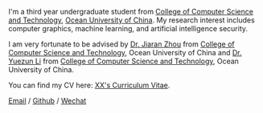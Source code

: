 I'm a third year undergraduate student from [College of Computer Science and Technology](https://it.ouc.edu.cn/main.htm), [Ocean University of China](https://www.ouc.edu.cn/main.htm). My research interest includes computer graphics, machine learning, and artificial intelligence security.

I am very fortunate to be advised by [Dr. Jiaran Zhou](https://jiaranzhou.github.io/) from [College of Computer Science and Technology](https://it.ouc.edu.cn/main.htm), Ocean University of China and [Dr. Yuezun Li](https://yuezunli.github.io/) from [College of Computer Science and Technology](https://it.ouc.edu.cn/main.htm), Ocean University of China.

You can find my CV here: [XX's Curriculum Vitae](../assets/Curriculum_Vitae.pdf).

[Email](kangtengjia@stu.ouc.edu.cn) / [Github](https://github.com/Tengjia-Kang) / [Wechat](../images/wechat.jpg)
